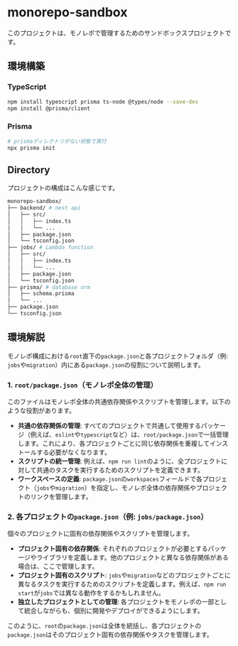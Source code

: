 # monorepo-sandbox

このプロジェクトは、モノレポで管理するためのサンドボックスプロジェクトです。

## 環境構築

### TypeScript


```bash
npm install typescript prisma ts-node @types/node --save-dev
npm install @prisma/client
```

### Prisma

```bash
# prismaディレクトリがない状態で実行
npx prisma init
```


## Directory

プロジェクトの構成はこんな感じです。

```bash
monorepo-sandbox/
├── backend/ # nest api
│   ├── src/
│   │   ├── index.ts
│   │   └── ...
│   ├── package.json
│   └── tsconfig.json
├── jobs/ # Lambda function
│   ├── src/
│   │   ├── index.ts
│   │   └── ...
│   ├── package.json
│   └── tsconfig.json
├── prisma/ # database orm
│   ├── schema.prisma
│   └── ...
├── package.json
└── tsconfig.json
```

## 環境解説

モノレポ構成における`root`直下の`package.json`と各プロジェクトフォルダ（例: `jobs`や`migration`）内にある`package.json`の役割について説明します。

### 1. `root/package.json`（モノレポ全体の管理）
このファイルはモノレポ全体の共通依存関係やスクリプトを管理します。以下のような役割があります。
- **共通の依存関係の管理**: すべてのプロジェクトで共通して使用するパッケージ（例えば、`eslint`や`typescript`など）は、`root/package.json`で一括管理します。これにより、各プロジェクトごとに同じ依存関係を重複してインストールする必要がなくなります。
- **スクリプトの統一管理**: 例えば、`npm run lint`のように、全プロジェクトに対して共通のタスクを実行するためのスクリプトを定義できます。
- **ワークスペースの定義**: `package.json`の`workspaces`フィールドで各プロジェクト（`jobs`や`migration`）を指定し、モノレポ全体の依存関係やプロジェクトのリンクを管理します。

### 2. 各プロジェクトの`package.json`（例: `jobs/package.json`）
個々のプロジェクトに固有の依存関係やスクリプトを管理します。
- **プロジェクト固有の依存関係**: それぞれのプロジェクトが必要とするパッケージやライブラリを定義します。他のプロジェクトと異なる依存関係がある場合は、ここで管理します。
- **プロジェクト固有のスクリプト**: `jobs`や`migration`などのプロジェクトごとに異なるタスクを実行するためのスクリプトを定義します。例えば、`npm run start`が`jobs`では異なる動作をするかもしれません。
- **独立したプロジェクトとしての管理**: 各プロジェクトをモノレポの一部として統合しながらも、個別に開発やデプロイができるようにします。

このように、`root`の`package.json`は全体を統括し、各プロジェクトの`package.json`はそのプロジェクト固有の依存関係やタスクを管理します。
